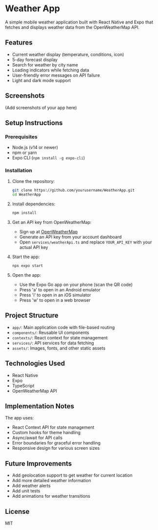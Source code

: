 # Weather App

A simple mobile weather application built with React Native and Expo that fetches and displays weather data from the OpenWeatherMap API.

## Features

- Current weather display (temperature, conditions, icon)
- 5-day forecast display
- Search for weather by city name
- Loading indicators while fetching data
- User-friendly error messages on API failure
- Light and dark mode support

## Screenshots

(Add screenshots of your app here)

## Setup Instructions

### Prerequisites

- Node.js (v14 or newer)
- npm or yarn
- Expo CLI (`npm install -g expo-cli`)

### Installation

1. Clone the repository:

   ```bash
   git clone https://github.com/yourusername/WeatherApp.git
   cd WeatherApp
   ```

2. Install dependencies:

   ```bash
   npm install
   ```

3. Get an API key from OpenWeatherMap:
   - Sign up at [OpenWeatherMap](https://openweathermap.org/api)
   - Generate an API key from your account dashboard
   - Open `services/weatherApi.ts` and replace `YOUR_API_KEY` with your actual API key

4. Start the app:

   ```bash
   npx expo start
   ```

5. Open the app:
   - Use the Expo Go app on your phone (scan the QR code)
   - Press 'a' to open in an Android emulator
   - Press 'i' to open in an iOS simulator
   - Press 'w' to open in a web browser

## Project Structure

- `app/`: Main application code with file-based routing
- `components/`: Reusable UI components
- `contexts/`: React context for state management
- `services/`: API services for data fetching
- `assets/`: Images, fonts, and other static assets

## Technologies Used

- React Native
- Expo
- TypeScript
- OpenWeatherMap API

## Implementation Notes

The app uses:
- React Context API for state management
- Custom hooks for theme handling
- Async/await for API calls
- Error boundaries for graceful error handling
- Responsive design for various screen sizes

## Future Improvements

- Add geolocation support to get weather for current location
- Add more detailed weather information
- Add weather alerts
- Add unit tests
- Add animations for weather transitions

## License

MIT
